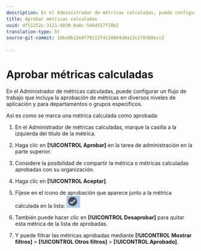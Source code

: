 ```yaml
---
description: En el Administrador de métricas calculadas, puede configurar un flujo de trabajo que incluya la aprobación de métricas en diversos niveles de aplicación y para departamentos o grupos específicos.
title: Aprobar métricas calculadas
uuid: df51252c-3121-4030-8a8c-566d557f28b2
translation-type: ht
source-git-commit: 16ba0b12e0f70112f4c10804d0a13c278388ecc2

---
```



# Aprobar métricas calculadas

En el Administrador de métricas calculadas, puede configurar un flujo de trabajo que incluya la aprobación de métricas en diversos niveles de aplicación y para departamentos o grupos específicos.

Así es como se marca una métrica calculada como aprobada:

1. En el Administrador de métricas calculadas, marque la casilla a la izquierda del título de la métrica.
1. Haga clic en **[!UICONTROL Aprobar]** en la tarea de administración en la parte superior.
1. Considere la posibilidad de compartir la métrica o métricas calculadas aprobadas con su organización.
1. Haga clic en **[!UICONTROL Aceptar]**.
1. Fíjese en el icono de aprobación que aparece junto a la métrica calculada en la lista:  ![](assets/cm_approve_icon.png)

1. También puede hacer clic en **[!UICONTROL Desaprobar]** para quitar esta métrica de la lista de aprobadas.
1. Y puede filtrar las métricas aprobadas mediante **[!UICONTROL Mostrar filtros]** &gt; **[!UICONTROL Otros filtros]** &gt; **[!UICONTROL Aprobado]**.

